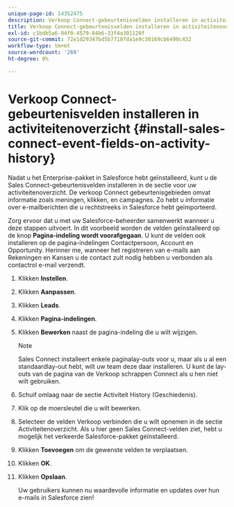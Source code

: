 ```yaml
---
unique-page-id: 14352475
description: Verkoop Connect-gebeurtenisvelden installeren in activiteitenoverzicht - Marketo-documenten - Productdocumentatie
title: Verkoop Connect-gebeurtenisvelden installeren in activiteitenoverzicht
exl-id: c1bdb5a6-04f0-4579-84b6-33f4a301128f
source-git-commit: 72e1d29347bd5b77107da1e9c30169cb6490c432
workflow-type: tm+mt
source-wordcount: '269'
ht-degree: 0%

---
```


# Verkoop Connect-gebeurtenisvelden installeren in activiteitenoverzicht {#install-sales-connect-event-fields-on-activity-history}

Nadat u het Enterprise-pakket in Salesforce hebt geïnstalleerd, kunt u de Sales Connect-gebeurtenisvelden installeren in de sectie voor uw activiteitenoverzicht. De verkoop Connect gebeurtenisgebieden omvat informatie zoals meningen, klikken, en campagnes. Zo hebt u informatie over e-mailberichten die u rechtstreeks in Salesforce hebt geïmporteerd.

Zorg ervoor dat u met uw Salesforce-beheerder samenwerkt wanneer u deze stappen uitvoert. In dit voorbeeld worden de velden geïnstalleerd op de knop **Pagina-indeling wordt voorafgegaan**. U kunt de velden ook installeren op de pagina-indelingen Contactpersoon, Account en Opportunity. Herinner me, wanneer het registreren van e-mails aan Rekeningen en Kansen u de contact zult nodig hebben u verbonden als contactrol e-mail verzendt.

1. Klikken **Instellen**.
1. Klikken **Aanpassen**.
1. Klikken **Leads**.
1. Klikken **Pagina-indelingen**.
1. Klikken **Bewerken** naast de pagina-indeling die u wilt wijzigen.

   >[!NOTE]
   >
   >Sales Connect installeert enkele paginalay-outs voor u, maar als u al een standaardlay-out hebt, wilt uw team deze daar installeren. U kunt de lay-outs van de pagina van de Verkoop schrappen Connect als u hen niet wilt gebruiken.

1. Schuif omlaag naar de sectie Activiteit History (Geschiedenis).
1. Klik op de moersleutel die u wilt bewerken.
1. Selecteer de velden Verkoop verbinden die u wilt opnemen in de sectie Activiteitenoverzicht. Als u hier geen Sales Connect-velden ziet, hebt u mogelijk het verkeerde Salesforce-pakket geïnstalleerd.
1. Klikken **Toevoegen** om de gewenste velden te verplaatsen.
1. Klikken **OK**.
1. Klikken **Opslaan**.

   Uw gebruikers kunnen nu waardevolle informatie en updates over hun e-mails in Salesforce zien!
